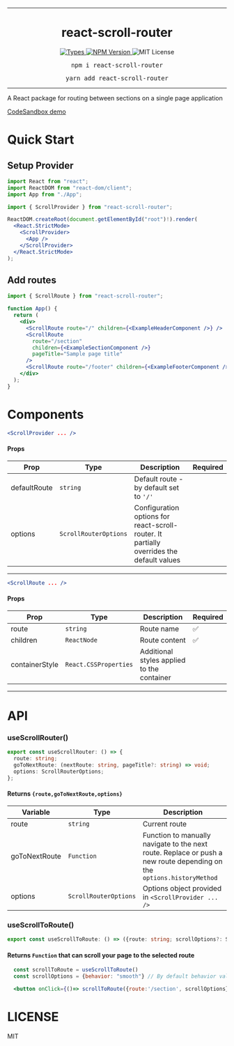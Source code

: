 <hr>
<div align="center">
  <h1 align="center">
    react-scroll-router
  </h1>
</div>

<p align="center">
  <a aria-label="Types" href="https://www.npmjs.com/package/react-scroll-router">
    <img alt="Types" src="https://shields.io/badge/TypeScript-3178C6?logo=TypeScript&logoColor=FFF&style=for-the-badge">
  </a>
  <a aria-label="NPM version" href="https://www.npmjs.com/package/react-scroll-router">
    <img alt="NPM Version" src="https://img.shields.io/npm/v/react-scroll-router?style=for-the-badge&labelColor=24292e">
  </a>
  <a aria-label="License">
    <img alt="MIT License" src="https://img.shields.io/github/license/wkedzierawski/react-scroll-router?style=for-the-badge&label=license">
  </a>
</p>

<pre align="center">npm i react-scroll-router</pre>
<pre align="center">yarn add react-scroll-router</pre>
<hr>

A React package for routing between sections on a single page application

[CodeSandbox demo](https://codesandbox.io/p/sandbox/react-scroll-router-demo-6n8sx4)

# Quick Start

## Setup Provider

```jsx harmony
import React from "react";
import ReactDOM from "react-dom/client";
import App from "./App";

import { ScrollProvider } from "react-scroll-router";

ReactDOM.createRoot(document.getElementById("root")!).render(
  <React.StrictMode>
    <ScrollProvider>
      <App />
    </ScrollProvider>
  </React.StrictMode>
);
```

## Add routes

```jsx harmony
import { ScrollRoute } from "react-scroll-router";

function App() {
  return (
    <div>
      <ScrollRoute route="/" children={<ExampleHeaderComponent />} />
      <ScrollRoute
        route="/section"
        children={<ExampleSectionComponent />}
        pageTitle="Sample page title"
      />
      <ScrollRoute route="/footer" children={<ExampleFooterComponent />} />
    </div>
  );
}
```

# Components

```jsx harmony
<ScrollProvider ... />
```

#### Props

| Prop         | Type                  | Description                                                                              | Required |
| ------------ | --------------------- | ---------------------------------------------------------------------------------------- | -------- |
| defaultRoute | `string`              | Default route - by default set to `'/'`                                                  |          |
| options      | `ScrollRouterOptions` | Configuration options for react-scroll-router. It partially overrides the default values |          |

<hr/>

```jsx harmony
<ScrollRoute ... />
```

#### Props

| Prop           | Type                  | Description                                | Required           |
| -------------- | --------------------- | ------------------------------------------ | ------------------ |
| route          | `string`              | Route name                                 | :white_check_mark: |
| children       | `ReactNode`           | Route content                              | :white_check_mark: |
| containerStyle | `React.CSSProperties` | Additional styles applied to the container |                    |

<hr/>

# API

### useScrollRouter()

```ts
export const useScrollRouter: () => {
  route: string;
  goToNextRoute: (nextRoute: string, pageTitle?: string) => void;
  options: ScrollRouterOptions;
};
```

#### Returns `{route,goToNextRoute,options}`

| Variable      | Type                  | Description                                                                                                           |
| ------------- | --------------------- | --------------------------------------------------------------------------------------------------------------------- |
| route         | `string`              | Current route                                                                                                         |
| goToNextRoute | `Function`            | Function to manually navigate to the next route. Replace or push a new route depending on the `options.historyMethod` |
| options       | `ScrollRouterOptions` | Options object provided in `<ScrollProvider ... />`                                                                   |

### useScrollToRoute()

```ts
export const useScrollToRoute: () => ({route: string; scrollOptions?: ScrollIntoViewOptions}) => void;
```

#### Returns `Function` that can scroll your page to the selected route

```jsx harmony
  const scrollToRoute = useScrollToRoute()
  const scrollOptions = {behavior: "smooth"} // By default behavior value is set to "smooth"

  <button onClick={()=> scrollToRoute({route:'/section', scrollOptions})} />
```

# LICENSE

MIT
